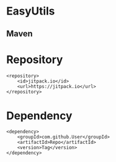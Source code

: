 # EasyUtils

## Maven
# Repository
```
<repository>
    <id>jitpack.io</id>
    <url>https://jitpack.io</url>
</repository>
```
# Dependency
```
<dependency>
    <groupId>com.github.User</groupId>
    <artifactId>Repo</artifactId>
    <version>Tag</version>
</dependency>
```
